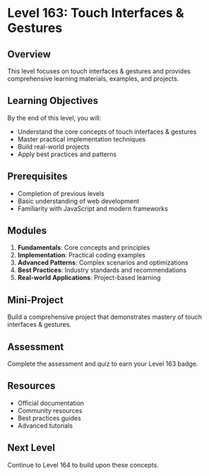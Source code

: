 # Level 163: Touch Interfaces & Gestures

## Overview
This level focuses on touch interfaces & gestures and provides comprehensive learning materials, examples, and projects.

## Learning Objectives
By the end of this level, you will:
- Understand the core concepts of touch interfaces & gestures
- Master practical implementation techniques
- Build real-world projects
- Apply best practices and patterns

## Prerequisites
- Completion of previous levels
- Basic understanding of web development
- Familiarity with JavaScript and modern frameworks

## Modules
1. **Fundamentals**: Core concepts and principles
2. **Implementation**: Practical coding examples
3. **Advanced Patterns**: Complex scenarios and optimizations
4. **Best Practices**: Industry standards and recommendations
5. **Real-world Applications**: Project-based learning

## Mini-Project
Build a comprehensive project that demonstrates mastery of touch interfaces & gestures.

## Assessment
Complete the assessment and quiz to earn your Level 163 badge.

## Resources
- Official documentation
- Community resources
- Best practices guides
- Advanced tutorials

## Next Level
Continue to Level 164 to build upon these concepts.

